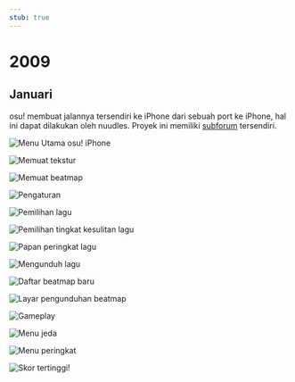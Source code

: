 ```yaml
---
stub: true
---
```


# 2009

## Januari

osu! membuat jalannya tersendiri ke iPhone dari sebuah port ke iPhone, hal ini dapat dilakukan oleh nuudles. Proyek ini memiliki [subforum](https://osu.ppy.sh/community/forums/47) tersendiri.

![](img/2009-01_01.jpg "Menu Utama osu! iPhone")

![](img/2009-01_02.jpg "Memuat tekstur")

![](img/2009-01_03.jpg "Memuat beatmap")

![](img/2009-01_04.jpg "Pengaturan")

![](img/2009-01_05.jpg "Pemilihan lagu")

![](img/2009-01_06.jpg "Pemilihan tingkat kesulitan lagu")

![](img/2009-01_07.jpg "Papan peringkat lagu")

![](img/2009-01_08.jpg "Mengunduh lagu")

![](img/2009-01_09.jpg "Daftar beatmap baru")

![](img/2009-01_10.jpg "Layar pengunduhan beatmap")

![](img/2009-01_11.jpg "Gameplay")

![](img/2009-01_12.jpg "Menu jeda")

![](img/2009-01_13.jpg "Menu peringkat")

![](img/2009-01_14.jpg "Skor tertinggi!")
